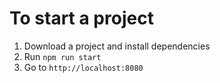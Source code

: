 # To start a project

1. Download a project and install dependencies
2. Run `npm run start`
3. Go to `http://localhost:8080`

